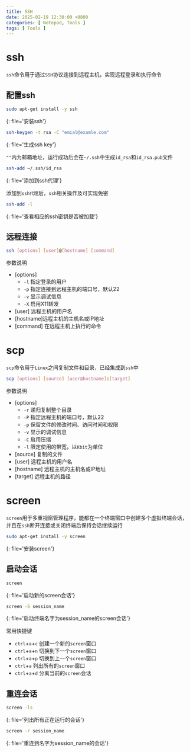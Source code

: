 ```yaml
---
title: SSH
date: 2025-02-19 12:30:00 +0800
categories: [ Notepad, Tools ]
tags: [ Tools ]
---
```


# ssh

`ssh`命令用于通过`SSH`协议连接到远程主机，实现远程登录和执行命令

## 配置ssh

```bash
sudo apt-get install -y ssh
```
{: file='安装ssh'}

```bash
ssh-keygen -t rsa -C "emial@examle.com"
```
{: file='生成ssh key'}

`""`内为邮箱地址，运行成功后会在`~/.ssh`中生成`id_rsa`和`id_rsa.pub`文件

```bash
ssh-add ~/.ssh/id_rsa
```
{: file='添加到ssh代理'}

添加到`ssh代理`后，`ssh`相关操作及可实现免密

```bash
ssh-add -l
```
{: file='查看相应的ssh密钥是否被加载'}

## 远程连接

```bash
ssh [options] [user]@[hostname] [command]
```

参数说明
- [options]
  - `-l` 指定登录的用户
  - `-p` 指定连接到远程主机的端口号，默认22
  - `-v` 显示调试信息
  - `-X` 启用X11转发
- [user] 远程主机的用户名
- [hostname]远程主机的主机名或IP地址
- [command] 在远程主机上执行的命令

# scp

`scp`命令用于`Linux`之间复制文件和目录，已经集成到`ssh`中

```bash
scp [options] [source] [user@hostname]:[target]
```

参数说明
- [options]
  - `-r` 递归复制整个目录
  - `-P` 指定远程主机的端口号，默认22
  - `-p` 保留文件的修改时间、访问时间和权限
  - `-v` 显示的调试信息
  - `-C` 启用压缩
  - `-l` 限定使用的带宽，以`Kbit`为单位
- [source] 复制的文件
- [user] 远程主机的用户名
- [hostname] 远程主机的主机名或IP地址
- [target] 远程主机的路径

# screen

`screen`用于多重视窗管理程序，能都在一个终端窗口中创建多个虚拟终端会话，并且在`ssh`断开连接或关闭终端后保持会话继续运行

```bash
sudo apt-get install -y screen
```
{: file='安装screen'}

## 启动会话

```bash
screen
```
{: file='启动新的screen会话'}

```bash
screen -S session_name
```
{: file='启动终端名字为session_name的screen会话'}

常用快捷键  
- `ctrl`+`a`+`c` 创建一个新的`screen`窗口
- `ctrl`+`a`+`n` 切换到下一个`screen`窗口
- `ctrl`+`a`+`p` 切换到上一个`screen`窗口
- `ctrl`+`a` 列出所有的`screen`窗口
- `ctrl`+`a`+`d` 分离当前的`screen`会话

## 重连会话

```bash
screen -ls
```
{: file='列出所有正在运行的会话'}

```bash
screen -r session_name
```
{: file='重连到名字为session_name的会话'}